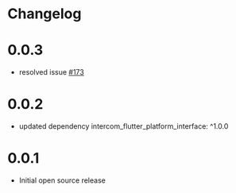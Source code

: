 # Changelog

# 0.0.3
- resolved issue [#173](https://github.com/v3rm0n/intercom_flutter/issues/173)

# 0.0.2
- updated dependency intercom_flutter_platform_interface: ^1.0.0

# 0.0.1
- Initial open source release
